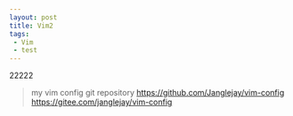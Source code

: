 ```yaml
---
layout: post
title: Vim2
tags: 
 - Vim
 - test
---
```


22222
> my vim config git repository
> https://github.com/Janglejay/vim-config
> https://gitee.com/janglejay/vim-config

